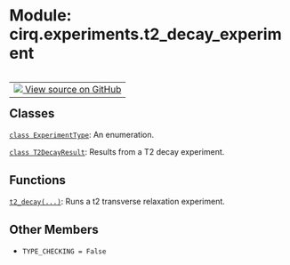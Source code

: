 <div itemscope itemtype="http://developers.google.com/ReferenceObject">
<meta itemprop="name" content="cirq.experiments.t2_decay_experiment" />
<meta itemprop="path" content="Stable" />
<meta itemprop="property" content="TYPE_CHECKING"/>
</div>

# Module: cirq.experiments.t2_decay_experiment

<!-- Insert buttons and diff -->

<table class="tfo-notebook-buttons tfo-api" align="left">

<td>
  <a target="_blank" href="https://github.com/quantumlib/cirq/tree/master/cirq/experiments/t2_decay_experiment.py">
    <img src="https://www.tensorflow.org/images/GitHub-Mark-32px.png" />
    View source on GitHub
  </a>
</td>
</table>







## Classes

[`class ExperimentType`](../../cirq/experiments/t2_decay_experiment/ExperimentType.md): An enumeration.

[`class T2DecayResult`](../../cirq/experiments/T2DecayResult.md): Results from a T2 decay experiment.

## Functions

[`t2_decay(...)`](../../cirq/experiments/t2_decay.md): Runs a t2 transverse relaxation experiment.

## Other Members

* `TYPE_CHECKING = False` <a id="TYPE_CHECKING"></a>
